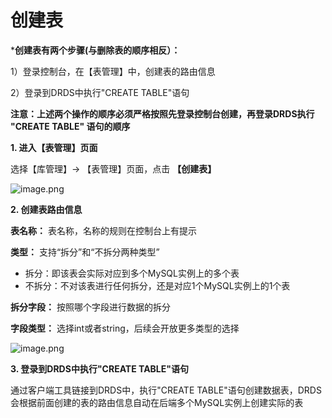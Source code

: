 # 创建表

***创建表有两个步骤(与删除表的顺序相反）：**

1）登录控制台，在【表管理】中，创建表的路由信息

2）登录到DRDS中执行"CREATE TABLE"语句

**注意：上述两个操作的顺序必须严格按照先登录控制台创建，再登录DRDS执行 "CREATE TABLE" 语句的顺序**

**1. 进入【表管理】页面**

选择【库管理】-> 【表管理】页面，点击 **【创建表】**

![image.png](https://img1.jcloudcs.com/cms/280ac112-2299-41ad-a324-e024cca0066520180704174109.png)

**2. 创建表路由信息**

**表名称：** 表名称，名称的规则在控制台上有提示

**类型：** 支持“拆分”和“不拆分两种类型”
- 拆分：即该表会实际对应到多个MySQL实例上的多个表
- 不拆分：不对该表进行任何拆分，还是对应1个MySQL实例上的1个表

**拆分字段：** 按照哪个字段进行数据的拆分

**字段类型：** 选择int或者string，后续会开放更多类型的选择

![image.png](https://img1.jcloudcs.com/cms/b10e8a0c-4207-4f8a-a6b8-77c120ddc5c020180704174237.png)

**3. 登录到DRDS中执行"CREATE TABLE"语句**

通过客户端工具链接到DRDS中，执行"CREATE TABLE"语句创建数据表，DRDS会根据前面创建的表的路由信息自动在后端多个MySQL实例上创建实际的表
